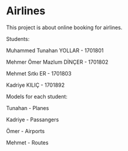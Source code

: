 # Airlines

This project is about online booking for airlines.

Students:


Muhammed Tunahan YOLLAR - 1701801

Mehmer Ömer Mazlum DİNÇER - 1701802

Mehmet Sıtkı ER - 1701803

Kadriye KILIÇ - 1701892

Models for each student:


Tunahan - Planes

Kadriye - Passangers

Ömer - Airports

Mehmet - Routes
